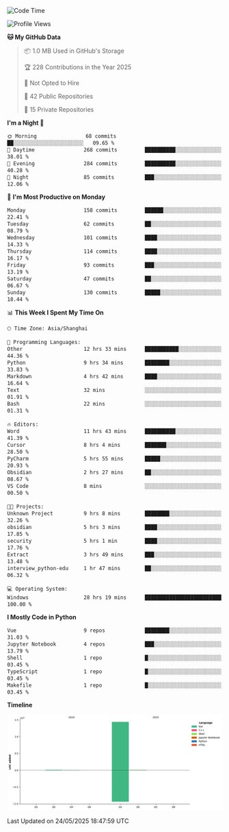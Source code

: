 <!--START_SECTION:waka-->
![Code Time](http://img.shields.io/badge/Code%20Time-302%20hrs%2033%20mins-blue)

![Profile Views](http://img.shields.io/badge/Profile%20Views-31-blue)

**🐱 My GitHub Data** 

> 📦 1.0 MB Used in GitHub's Storage 
 > 
> 🏆 228 Contributions in the Year 2025
 > 
> 🚫 Not Opted to Hire
 > 
> 📜 42 Public Repositories 
 > 
> 🔑 15 Private Repositories 
 > 
**I'm a Night 🦉** 

```text
🌞 Morning                68 commits          ██░░░░░░░░░░░░░░░░░░░░░░░   09.65 % 
🌆 Daytime                268 commits         ██████████░░░░░░░░░░░░░░░   38.01 % 
🌃 Evening                284 commits         ██████████░░░░░░░░░░░░░░░   40.28 % 
🌙 Night                  85 commits          ███░░░░░░░░░░░░░░░░░░░░░░   12.06 % 
```
📅 **I'm Most Productive on Monday** 

```text
Monday                   158 commits         ██████░░░░░░░░░░░░░░░░░░░   22.41 % 
Tuesday                  62 commits          ██░░░░░░░░░░░░░░░░░░░░░░░   08.79 % 
Wednesday                101 commits         ████░░░░░░░░░░░░░░░░░░░░░   14.33 % 
Thursday                 114 commits         ████░░░░░░░░░░░░░░░░░░░░░   16.17 % 
Friday                   93 commits          ███░░░░░░░░░░░░░░░░░░░░░░   13.19 % 
Saturday                 47 commits          ██░░░░░░░░░░░░░░░░░░░░░░░   06.67 % 
Sunday                   130 commits         █████░░░░░░░░░░░░░░░░░░░░   18.44 % 
```


📊 **This Week I Spent My Time On** 

```text
🕑︎ Time Zone: Asia/Shanghai

💬 Programming Languages: 
Other                    12 hrs 33 mins      ███████████░░░░░░░░░░░░░░   44.36 % 
Python                   9 hrs 34 mins       ████████░░░░░░░░░░░░░░░░░   33.83 % 
Markdown                 4 hrs 42 mins       ████░░░░░░░░░░░░░░░░░░░░░   16.64 % 
Text                     32 mins             ░░░░░░░░░░░░░░░░░░░░░░░░░   01.91 % 
Bash                     22 mins             ░░░░░░░░░░░░░░░░░░░░░░░░░   01.31 % 

🔥 Editors: 
Word                     11 hrs 43 mins      ██████████░░░░░░░░░░░░░░░   41.39 % 
Cursor                   8 hrs 4 mins        ███████░░░░░░░░░░░░░░░░░░   28.50 % 
PyCharm                  5 hrs 55 mins       █████░░░░░░░░░░░░░░░░░░░░   20.93 % 
Obsidian                 2 hrs 27 mins       ██░░░░░░░░░░░░░░░░░░░░░░░   08.67 % 
VS Code                  8 mins              ░░░░░░░░░░░░░░░░░░░░░░░░░   00.50 % 

🐱‍💻 Projects: 
Unknown Project          9 hrs 8 mins        ████████░░░░░░░░░░░░░░░░░   32.26 % 
obsidian                 5 hrs 3 mins        ████░░░░░░░░░░░░░░░░░░░░░   17.85 % 
security                 5 hrs 1 min         ████░░░░░░░░░░░░░░░░░░░░░   17.76 % 
Extract                  3 hrs 49 mins       ███░░░░░░░░░░░░░░░░░░░░░░   13.48 % 
interview_python-edu     1 hr 47 mins        ██░░░░░░░░░░░░░░░░░░░░░░░   06.32 % 

💻 Operating System: 
Windows                  28 hrs 19 mins      █████████████████████████   100.00 % 
```

**I Mostly Code in Python** 

```text
Vue                      9 repos             ████████░░░░░░░░░░░░░░░░░   31.03 % 
Jupyter Notebook         4 repos             ███░░░░░░░░░░░░░░░░░░░░░░   13.79 % 
Shell                    1 repo              █░░░░░░░░░░░░░░░░░░░░░░░░   03.45 % 
TypeScript               1 repo              █░░░░░░░░░░░░░░░░░░░░░░░░   03.45 % 
Makefile                 1 repo              █░░░░░░░░░░░░░░░░░░░░░░░░   03.45 % 
```



**Timeline**

![Lines of Code chart](https://raw.githubusercontent.com/White1943/White1943/main/assets/bar_graph.png)


 Last Updated on 24/05/2025 18:47:59 UTC
<!--END_SECTION:waka-->
